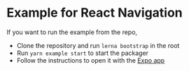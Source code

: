 # Example for React Navigation

If you want to run the example from the repo,

- Clone the repository and run `lerna bootstrap` in the root
- Run `yarn example start` to start the packager
- Follow the instructions to open it with the [Expo app](https://expo.io/)
